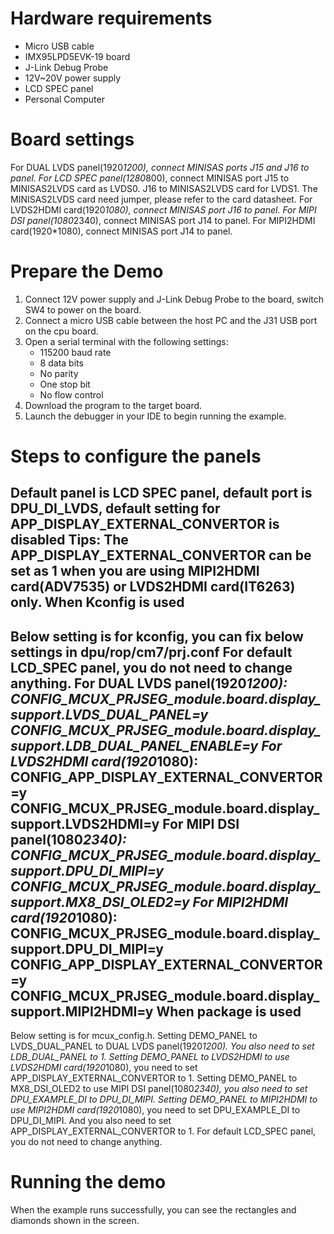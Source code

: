 Hardware requirements
=====================
- Micro USB cable
- IMX95LPD5EVK-19 board
- J-Link Debug Probe
- 12V~20V power supply
- LCD SPEC panel
- Personal Computer

Board settings
==============
For DUAL LVDS panel(1920*1200), connect MINISAS ports J15 and J16 to panel.
For LCD SPEC panel(1280*800), connect MINISAS port J15 to MINISAS2LVDS card as LVDS0. J16 to MINISAS2LVDS card for LVDS1.
The MINISAS2LVDS card need jumper, please refer to the card datasheet.
For LVDS2HDMI card(1920*1080), connect MINISAS port J16 to panel.
For MIPI DSI panel(1080*2340), connect MINISAS port J14 to panel.
For MIPI2HDMI card(1920*1080), connect MINISAS port J14 to panel.

Prepare the Demo
================
1.  Connect 12V power supply and J-Link Debug Probe to the board, switch SW4 to power on the board.
2.  Connect a micro USB cable between the host PC and the J31 USB port on the cpu board.
3.  Open a serial terminal with the following settings:
    - 115200 baud rate
    - 8 data bits
    - No parity
    - One stop bit
    - No flow control
4.  Download the program to the target board.
5.  Launch the debugger in your IDE to begin running the example.

Steps to configure the panels
===============
Default panel is LCD SPEC panel, default port is DPU_DI_LVDS, default setting for APP_DISPLAY_EXTERNAL_CONVERTOR is disabled
Tips: The APP_DISPLAY_EXTERNAL_CONVERTOR can be set as 1 when you are using MIPI2HDMI card(ADV7535) or LVDS2HDMI card(IT6263) only.
When Kconfig is used
----------------
Below setting is for kconfig, you can fix below settings in dpu/rop/cm7/prj.conf
For default LCD_SPEC panel, you do not need to change anything.
For DUAL LVDS panel(1920*1200):
CONFIG_MCUX_PRJSEG_module.board.display_support.LVDS_DUAL_PANEL=y
CONFIG_MCUX_PRJSEG_module.board.display_support.LDB_DUAL_PANEL_ENABLE=y
For LVDS2HDMI card(1920*1080):
CONFIG_APP_DISPLAY_EXTERNAL_CONVERTOR=y
CONFIG_MCUX_PRJSEG_module.board.display_support.LVDS2HDMI=y
For MIPI DSI panel(1080*2340):
CONFIG_MCUX_PRJSEG_module.board.display_support.DPU_DI_MIPI=y
CONFIG_MCUX_PRJSEG_module.board.display_support.MX8_DSI_OLED2=y
For MIPI2HDMI card(1920*1080):
CONFIG_MCUX_PRJSEG_module.board.display_support.DPU_DI_MIPI=y
CONFIG_APP_DISPLAY_EXTERNAL_CONVERTOR=y
CONFIG_MCUX_PRJSEG_module.board.display_support.MIPI2HDMI=y
When package is used
----------------
Below setting is for mcux_config.h.
Setting DEMO_PANEL to LVDS_DUAL_PANEL to DUAL LVDS panel(1920*1200). You also need to set LDB_DUAL_PANEL to 1.
Setting DEMO_PANEL to LVDS2HDMI to use LVDS2HDMI card(1920*1080), you need to set APP_DISPLAY_EXTERNAL_CONVERTOR to 1.
Setting DEMO_PANEL to MX8_DSI_OLED2 to use MIPI DSI panel(1080*2340), you also need to set DPU_EXAMPLE_DI to DPU_DI_MIPI.
Setting DEMO_PANEL to MIPI2HDMI to use MIPI2HDMI card(1920*1080), you need to set DPU_EXAMPLE_DI to DPU_DI_MIPI.
And you also need to set APP_DISPLAY_EXTERNAL_CONVERTOR to 1.
For default LCD_SPEC panel, you do not need to change anything.

Running the demo
================
When the example runs successfully, you can see the rectangles and diamonds
shown in the screen.
